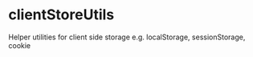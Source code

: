 # clientStoreUtils
Helper utilities for client side storage e.g. localStorage, sessionStorage, cookie
